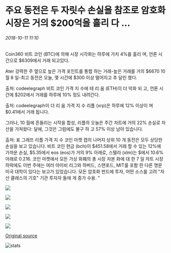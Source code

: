 # 주요 동전은 두 자릿수 손실을 참조로 암호화 시장은 거의 $200억을 흘리 다 ...

###### 2018-10-11 11:10

Coin360 비트 코인 (BTC)에 의해 시장 시각화는 하루에 가치 4%를 흘리 며, 언론 시간으로 $6309에서 거래 되고있다.

Ater 강력한 주 옆으로 높은 가격 포인트를 통합 하는 거래-높은 거래를 거의 $6670 10 월 8 일-최고 동전은 오늘, 몇 시간에 $300 이상 떨어지고 추 달린 했다.

출처: codeelegraph 비트 코인 가격 지 수에 테 리 움 (ETH)이 더 악화 되 고, 언론 시간에 $202에서 거래를 하루에 10% 정도 내려간다.

출처: codeelegraph이 더 리 움 가격 지 수 리플 (xrp)은 하루에 12% 이상이 며 $0.41에서 거래 됩니다.

그러나, 10 월에 흔들리는 시작을 합성, 리플의 오늘은 주간 차트에 거의 22% 손실로 자산을 가져왔다: 달에, 그것은 그럼에도 불구 하 고 57% 이상 남아 있습니다.

출처: 표 그래프 리플 가격 지 수 코인 마켓 캡의 나머지 상위 10 개 동전은 모두 상당한 손실을 보고 있습니다. 비트 코인 현금 (bch)이 $451.58에서 거래 할 수 있는 12%에 가까운 손실, $5.35에서 eos (eos)가 거의 9% 아래로, 스텔라 (xlm)는 $에서 10.6% 아래로 0.216. 코인 마켓에서 모든 가상 화폐의 총 시장 자본 화에 대 한 7 일 차트 시장 하락에도 이번 주에는 여러 아이비 리그와 하버드, 스탠포드, MIT를 포함 한 다른 명문 미국 대학이 있다는 보고가 있었습니다. 모든 암호화 펀드에 투자, 어떤 소스를 고려 "자산 클래스의 기호" 기관 투자자 들에 게 증가 수용. "

![](https://lh5.googleusercontent.com/vWX7D4ZfRNevFV9mwy7JOU9ZokAUiFFzBAilXlDyqgqrWICgUy85hm7bGec-iA1r9MIFA1EVlD2KdVMWc4xakh3s7WTHG_KYR-bD6guUkDotE9L-2f7l1POZvIzuffKhuxdNU1CK)

![](https://s3.cointelegraph.com/storage/uploads/view/7e793f52a1f30876fdca03753ac09b98.png)

![](https://s3.cointelegraph.com/storage/uploads/view/9951ed32d291bd060e703a7c597be5e7.png)

![](https://s3.cointelegraph.com/storage/uploads/view/cf138f3798d47e5e709d57de78e6c4a7.png)

![](https://s3.cointelegraph.com/storage/uploads/view/791e17538a4687657f8b1bd81cb8a4e0.png)

[Original source](https://cointelegraph.com/news/crypto-markets-shed-almost-20-billion-as-major-coins-see-double-digit-losses)

![stats](https://c.statcounter.com/11760860/0/a89fa40b/1/ "stats")
